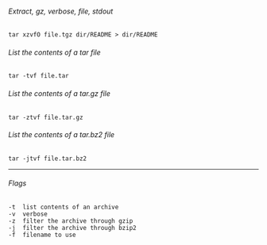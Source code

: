 ###### Extract, gz, verbose, file, stdout
`tar xzvfO file.tgz dir/README > dir/README`

###### List the contents of a tar file
`tar -tvf file.tar`

###### List the contents of a tar.gz file
`tar -ztvf file.tar.gz`

###### List the contents of a tar.bz2 file
`tar -jtvf file.tar.bz2`

---

###### Flags
```
-t  list contents of an archive
-v  verbose
-z  filter the archive through gzip
-j  filter the archive through bzip2
-f  filename to use
```
